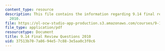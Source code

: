 ```yaml
---
content_type: resource
description: This file contains the information regarding 9.14 final review questions
  2010.
file: https://ol-ocw-studio-app-production.s3.amazonaws.com/courses/9-14-brain-structure-and-its-origins-spring-2014/37513b707a8694e57c883e5aa0c3f0c6_MIT9_14S14_FinalRevQue2010.pdf
file_type: application/pdf
resourcetype: Document
title: 9.14 Final Review Questions 2010
uid: 37513b70-7a86-94e5-7c88-3e5aa0c3f0c6
---
```


